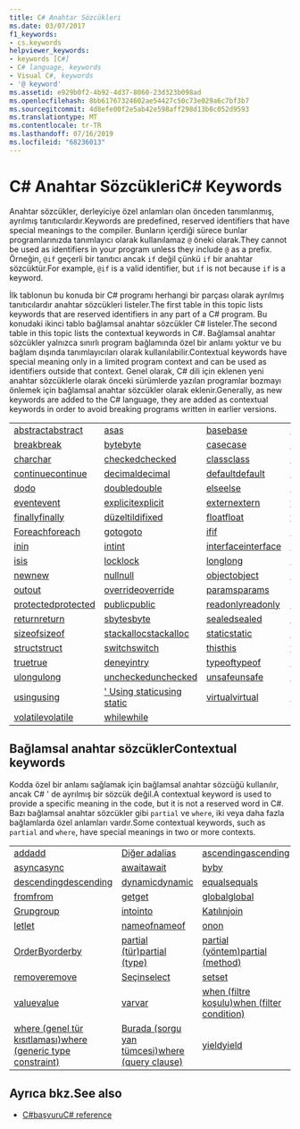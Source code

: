 ```yaml
---
title: C# Anahtar Sözcükleri
ms.date: 03/07/2017
f1_keywords:
- cs.keywords
helpviewer_keywords:
- keywords [C#]
- C# language, keywords
- Visual C#, keywords
- '@ keyword'
ms.assetid: e929b0f2-4b92-4d37-8060-23d323b098ad
ms.openlocfilehash: 8bb61767324602ae54427c50c73e029a6c7bf3b7
ms.sourcegitcommit: 4d8efe00f2e5ab42e598aff298d13b8c052d9593
ms.translationtype: MT
ms.contentlocale: tr-TR
ms.lasthandoff: 07/16/2019
ms.locfileid: "68236013"
---
```

# <a name="c-keywords"></a><span data-ttu-id="710ae-102">C# Anahtar Sözcükleri</span><span class="sxs-lookup"><span data-stu-id="710ae-102">C# Keywords</span></span>

<span data-ttu-id="710ae-103">Anahtar sözcükler, derleyiciye özel anlamları olan önceden tanımlanmış, ayrılmış tanıtıcılardır.</span><span class="sxs-lookup"><span data-stu-id="710ae-103">Keywords are predefined, reserved identifiers that have special meanings to the compiler.</span></span> <span data-ttu-id="710ae-104">Bunların içerdiği sürece bunlar programlarınızda tanımlayıcı olarak kullanılamaz `@` öneki olarak.</span><span class="sxs-lookup"><span data-stu-id="710ae-104">They cannot be used as identifiers in your program unless they include `@` as a prefix.</span></span> <span data-ttu-id="710ae-105">Örneğin, `@if` geçerli bir tanıtıcı ancak `if` değil çünkü `if` bir anahtar sözcüktür.</span><span class="sxs-lookup"><span data-stu-id="710ae-105">For example, `@if` is a valid identifier, but `if` is not because `if` is a keyword.</span></span>  
  
 <span data-ttu-id="710ae-106">İlk tablonun bu konuda bir C# programı herhangi bir parçası olarak ayrılmış tanıtıcılardır anahtar sözcükleri listeler.</span><span class="sxs-lookup"><span data-stu-id="710ae-106">The first table in this topic lists keywords that are reserved identifiers in any part of a C# program.</span></span> <span data-ttu-id="710ae-107">Bu konudaki ikinci tablo bağlamsal anahtar sözcükler C# listeler.</span><span class="sxs-lookup"><span data-stu-id="710ae-107">The second table in this topic lists the contextual keywords in C#.</span></span> <span data-ttu-id="710ae-108">Bağlamsal anahtar sözcükler yalnızca sınırlı program bağlamında özel bir anlamı yoktur ve bu bağlam dışında tanımlayıcıları olarak kullanılabilir.</span><span class="sxs-lookup"><span data-stu-id="710ae-108">Contextual keywords have special meaning only in a limited program context and can be used as identifiers outside that context.</span></span> <span data-ttu-id="710ae-109">Genel olarak, C# dili için eklenen yeni anahtar sözcüklerle olarak önceki sürümlerde yazılan programlar bozmayı önlemek için bağlamsal anahtar sözcükler olarak eklenir.</span><span class="sxs-lookup"><span data-stu-id="710ae-109">Generally, as new keywords are added to the C# language, they are added as contextual keywords in order to avoid breaking programs written in earlier versions.</span></span>  
  
|||||  
|---|---|---|---|  
|[<span data-ttu-id="710ae-110">abstract</span><span class="sxs-lookup"><span data-stu-id="710ae-110">abstract</span></span>](abstract.md)|[<span data-ttu-id="710ae-111">as</span><span class="sxs-lookup"><span data-stu-id="710ae-111">as</span></span>](../operators/type-testing-and-conversion-operators.md#as-operator)|[<span data-ttu-id="710ae-112">base</span><span class="sxs-lookup"><span data-stu-id="710ae-112">base</span></span>](base.md)|[<span data-ttu-id="710ae-113">bool</span><span class="sxs-lookup"><span data-stu-id="710ae-113">bool</span></span>](bool.md)|  
|[<span data-ttu-id="710ae-114">break</span><span class="sxs-lookup"><span data-stu-id="710ae-114">break</span></span>](break.md)|[<span data-ttu-id="710ae-115">byte</span><span class="sxs-lookup"><span data-stu-id="710ae-115">byte</span></span>](../builtin-types/integral-numeric-types.md)|[<span data-ttu-id="710ae-116">case</span><span class="sxs-lookup"><span data-stu-id="710ae-116">case</span></span>](switch.md)|[<span data-ttu-id="710ae-117">Yakalama</span><span class="sxs-lookup"><span data-stu-id="710ae-117">catch</span></span>](try-catch.md)|  
|[<span data-ttu-id="710ae-118">char</span><span class="sxs-lookup"><span data-stu-id="710ae-118">char</span></span>](char.md)|[<span data-ttu-id="710ae-119">checked</span><span class="sxs-lookup"><span data-stu-id="710ae-119">checked</span></span>](checked.md)|[<span data-ttu-id="710ae-120">class</span><span class="sxs-lookup"><span data-stu-id="710ae-120">class</span></span>](class.md)|[<span data-ttu-id="710ae-121">const</span><span class="sxs-lookup"><span data-stu-id="710ae-121">const</span></span>](const.md)|  
|[<span data-ttu-id="710ae-122">continue</span><span class="sxs-lookup"><span data-stu-id="710ae-122">continue</span></span>](continue.md)|[<span data-ttu-id="710ae-123">decimal</span><span class="sxs-lookup"><span data-stu-id="710ae-123">decimal</span></span>](../builtin-types/floating-point-numeric-types.md)|[<span data-ttu-id="710ae-124">default</span><span class="sxs-lookup"><span data-stu-id="710ae-124">default</span></span>](default.md)|[<span data-ttu-id="710ae-125">delegate</span><span class="sxs-lookup"><span data-stu-id="710ae-125">delegate</span></span>](delegate.md)|  
|[<span data-ttu-id="710ae-126">do</span><span class="sxs-lookup"><span data-stu-id="710ae-126">do</span></span>](do.md)|[<span data-ttu-id="710ae-127">double</span><span class="sxs-lookup"><span data-stu-id="710ae-127">double</span></span>](../builtin-types/floating-point-numeric-types.md)|[<span data-ttu-id="710ae-128">else</span><span class="sxs-lookup"><span data-stu-id="710ae-128">else</span></span>](if-else.md)|[<span data-ttu-id="710ae-129">enum</span><span class="sxs-lookup"><span data-stu-id="710ae-129">enum</span></span>](enum.md)|  
|[<span data-ttu-id="710ae-130">event</span><span class="sxs-lookup"><span data-stu-id="710ae-130">event</span></span>](event.md)|[<span data-ttu-id="710ae-131">explicit</span><span class="sxs-lookup"><span data-stu-id="710ae-131">explicit</span></span>](../operators/user-defined-conversion-operators.md)|[<span data-ttu-id="710ae-132">extern</span><span class="sxs-lookup"><span data-stu-id="710ae-132">extern</span></span>](extern.md)|[<span data-ttu-id="710ae-133">false</span><span class="sxs-lookup"><span data-stu-id="710ae-133">false</span></span>](false-literal.md)|  
|[<span data-ttu-id="710ae-134">finally</span><span class="sxs-lookup"><span data-stu-id="710ae-134">finally</span></span>](try-finally.md)|[<span data-ttu-id="710ae-135">düzeltildi</span><span class="sxs-lookup"><span data-stu-id="710ae-135">fixed</span></span>](fixed-statement.md)|[<span data-ttu-id="710ae-136">float</span><span class="sxs-lookup"><span data-stu-id="710ae-136">float</span></span>](../builtin-types/floating-point-numeric-types.md)|[<span data-ttu-id="710ae-137">for</span><span class="sxs-lookup"><span data-stu-id="710ae-137">for</span></span>](for.md)|  
|[<span data-ttu-id="710ae-138">Foreach</span><span class="sxs-lookup"><span data-stu-id="710ae-138">foreach</span></span>](foreach-in.md)|[<span data-ttu-id="710ae-139">goto</span><span class="sxs-lookup"><span data-stu-id="710ae-139">goto</span></span>](goto.md)|[<span data-ttu-id="710ae-140">if</span><span class="sxs-lookup"><span data-stu-id="710ae-140">if</span></span>](if-else.md)|[<span data-ttu-id="710ae-141">implicit</span><span class="sxs-lookup"><span data-stu-id="710ae-141">implicit</span></span>](../operators/user-defined-conversion-operators.md)|  
|[<span data-ttu-id="710ae-142">in</span><span class="sxs-lookup"><span data-stu-id="710ae-142">in</span></span>](in.md)|[<span data-ttu-id="710ae-143">int</span><span class="sxs-lookup"><span data-stu-id="710ae-143">int</span></span>](../builtin-types/integral-numeric-types.md)|[<span data-ttu-id="710ae-144">interface</span><span class="sxs-lookup"><span data-stu-id="710ae-144">interface</span></span>](interface.md)|[<span data-ttu-id="710ae-145">internal</span><span class="sxs-lookup"><span data-stu-id="710ae-145">internal</span></span>](internal.md)|
|[<span data-ttu-id="710ae-146">is</span><span class="sxs-lookup"><span data-stu-id="710ae-146">is</span></span>](is.md)|[<span data-ttu-id="710ae-147">lock</span><span class="sxs-lookup"><span data-stu-id="710ae-147">lock</span></span>](lock-statement.md)|[<span data-ttu-id="710ae-148">long</span><span class="sxs-lookup"><span data-stu-id="710ae-148">long</span></span>](../builtin-types/integral-numeric-types.md)|[<span data-ttu-id="710ae-149">namespace</span><span class="sxs-lookup"><span data-stu-id="710ae-149">namespace</span></span>](namespace.md)|
|[<span data-ttu-id="710ae-150">new</span><span class="sxs-lookup"><span data-stu-id="710ae-150">new</span></span>](../operators/new-operator.md)|[<span data-ttu-id="710ae-151">null</span><span class="sxs-lookup"><span data-stu-id="710ae-151">null</span></span>](null.md)|[<span data-ttu-id="710ae-152">object</span><span class="sxs-lookup"><span data-stu-id="710ae-152">object</span></span>](object.md)|[<span data-ttu-id="710ae-153">operator</span><span class="sxs-lookup"><span data-stu-id="710ae-153">operator</span></span>](../operators/operator-overloading.md)|
|[<span data-ttu-id="710ae-154">out</span><span class="sxs-lookup"><span data-stu-id="710ae-154">out</span></span>](out.md)|[<span data-ttu-id="710ae-155">override</span><span class="sxs-lookup"><span data-stu-id="710ae-155">override</span></span>](override.md)|[<span data-ttu-id="710ae-156">params</span><span class="sxs-lookup"><span data-stu-id="710ae-156">params</span></span>](params.md)|[<span data-ttu-id="710ae-157">private</span><span class="sxs-lookup"><span data-stu-id="710ae-157">private</span></span>](private.md)|
|[<span data-ttu-id="710ae-158">protected</span><span class="sxs-lookup"><span data-stu-id="710ae-158">protected</span></span>](protected.md)|[<span data-ttu-id="710ae-159">public</span><span class="sxs-lookup"><span data-stu-id="710ae-159">public</span></span>](public.md)|[<span data-ttu-id="710ae-160">readonly</span><span class="sxs-lookup"><span data-stu-id="710ae-160">readonly</span></span>](readonly.md)|[<span data-ttu-id="710ae-161">ref</span><span class="sxs-lookup"><span data-stu-id="710ae-161">ref</span></span>](ref.md)|
|[<span data-ttu-id="710ae-162">return</span><span class="sxs-lookup"><span data-stu-id="710ae-162">return</span></span>](return.md)|[<span data-ttu-id="710ae-163">sbyte</span><span class="sxs-lookup"><span data-stu-id="710ae-163">sbyte</span></span>](../builtin-types/integral-numeric-types.md)|[<span data-ttu-id="710ae-164">sealed</span><span class="sxs-lookup"><span data-stu-id="710ae-164">sealed</span></span>](sealed.md)|[<span data-ttu-id="710ae-165">short</span><span class="sxs-lookup"><span data-stu-id="710ae-165">short</span></span>](../builtin-types/integral-numeric-types.md)||
[<span data-ttu-id="710ae-166">sizeof</span><span class="sxs-lookup"><span data-stu-id="710ae-166">sizeof</span></span>](sizeof.md)|[<span data-ttu-id="710ae-167">stackalloc</span><span class="sxs-lookup"><span data-stu-id="710ae-167">stackalloc</span></span>](../operators/stackalloc.md)|[<span data-ttu-id="710ae-168">static</span><span class="sxs-lookup"><span data-stu-id="710ae-168">static</span></span>](static.md)|[<span data-ttu-id="710ae-169">string</span><span class="sxs-lookup"><span data-stu-id="710ae-169">string</span></span>](string.md)|
|[<span data-ttu-id="710ae-170">struct</span><span class="sxs-lookup"><span data-stu-id="710ae-170">struct</span></span>](struct.md)|[<span data-ttu-id="710ae-171">switch</span><span class="sxs-lookup"><span data-stu-id="710ae-171">switch</span></span>](switch.md)|[<span data-ttu-id="710ae-172">this</span><span class="sxs-lookup"><span data-stu-id="710ae-172">this</span></span>](this.md)|[<span data-ttu-id="710ae-173">throw</span><span class="sxs-lookup"><span data-stu-id="710ae-173">throw</span></span>](throw.md)|
|[<span data-ttu-id="710ae-174">true</span><span class="sxs-lookup"><span data-stu-id="710ae-174">true</span></span>](true-literal.md)|[<span data-ttu-id="710ae-175">deneyin</span><span class="sxs-lookup"><span data-stu-id="710ae-175">try</span></span>](try-catch.md)|[<span data-ttu-id="710ae-176">typeof</span><span class="sxs-lookup"><span data-stu-id="710ae-176">typeof</span></span>](../operators/type-testing-and-conversion-operators.md#typeof-operator)|[<span data-ttu-id="710ae-177">uint</span><span class="sxs-lookup"><span data-stu-id="710ae-177">uint</span></span>](../builtin-types/integral-numeric-types.md)|
|[<span data-ttu-id="710ae-178">ulong</span><span class="sxs-lookup"><span data-stu-id="710ae-178">ulong</span></span>](../builtin-types/integral-numeric-types.md)|[<span data-ttu-id="710ae-179">unchecked</span><span class="sxs-lookup"><span data-stu-id="710ae-179">unchecked</span></span>](unchecked.md)|[<span data-ttu-id="710ae-180">unsafe</span><span class="sxs-lookup"><span data-stu-id="710ae-180">unsafe</span></span>](unsafe.md)|[<span data-ttu-id="710ae-181">ushort</span><span class="sxs-lookup"><span data-stu-id="710ae-181">ushort</span></span>](../builtin-types/integral-numeric-types.md)|
|[<span data-ttu-id="710ae-182">using</span><span class="sxs-lookup"><span data-stu-id="710ae-182">using</span></span>](using.md)|[<span data-ttu-id="710ae-183">' Using static</span><span class="sxs-lookup"><span data-stu-id="710ae-183">using static</span></span>](using-static.md)|[<span data-ttu-id="710ae-184">virtual</span><span class="sxs-lookup"><span data-stu-id="710ae-184">virtual</span></span>](virtual.md)|[<span data-ttu-id="710ae-185">void</span><span class="sxs-lookup"><span data-stu-id="710ae-185">void</span></span>](void.md)|
|[<span data-ttu-id="710ae-186">volatile</span><span class="sxs-lookup"><span data-stu-id="710ae-186">volatile</span></span>](volatile.md)|[<span data-ttu-id="710ae-187">while</span><span class="sxs-lookup"><span data-stu-id="710ae-187">while</span></span>](while.md)|

## <a name="contextual-keywords"></a><span data-ttu-id="710ae-188">Bağlamsal anahtar sözcükler</span><span class="sxs-lookup"><span data-stu-id="710ae-188">Contextual keywords</span></span>

 <span data-ttu-id="710ae-189">Kodda özel bir anlamı sağlamak için bağlamsal anahtar sözcüğü kullanılır, ancak C# ' de ayrılmış bir sözcük değil.</span><span class="sxs-lookup"><span data-stu-id="710ae-189">A contextual keyword is used to provide a specific meaning in the code, but it is not a reserved word in C#.</span></span> <span data-ttu-id="710ae-190">Bazı bağlamsal anahtar sözcükler gibi `partial` ve `where`, iki veya daha fazla bağlamlarda özel anlamları vardır.</span><span class="sxs-lookup"><span data-stu-id="710ae-190">Some contextual keywords, such as `partial` and `where`, have special meanings in two or more contexts.</span></span>  
  
||||  
|---|---|---|  
|[<span data-ttu-id="710ae-191">add</span><span class="sxs-lookup"><span data-stu-id="710ae-191">add</span></span>](add.md)|[<span data-ttu-id="710ae-192">Diğer ad</span><span class="sxs-lookup"><span data-stu-id="710ae-192">alias</span></span>](extern-alias.md)|[<span data-ttu-id="710ae-193">ascending</span><span class="sxs-lookup"><span data-stu-id="710ae-193">ascending</span></span>](ascending.md)|
|[<span data-ttu-id="710ae-194">async</span><span class="sxs-lookup"><span data-stu-id="710ae-194">async</span></span>](async.md)|[<span data-ttu-id="710ae-195">await</span><span class="sxs-lookup"><span data-stu-id="710ae-195">await</span></span>](await.md)|[<span data-ttu-id="710ae-196">by</span><span class="sxs-lookup"><span data-stu-id="710ae-196">by</span></span>](by.md)|
|[<span data-ttu-id="710ae-197">descending</span><span class="sxs-lookup"><span data-stu-id="710ae-197">descending</span></span>](descending.md)|[<span data-ttu-id="710ae-198">dynamic</span><span class="sxs-lookup"><span data-stu-id="710ae-198">dynamic</span></span>](dynamic.md)|[<span data-ttu-id="710ae-199">equals</span><span class="sxs-lookup"><span data-stu-id="710ae-199">equals</span></span>](equals.md)|
|[<span data-ttu-id="710ae-200">from</span><span class="sxs-lookup"><span data-stu-id="710ae-200">from</span></span>](from-clause.md)|[<span data-ttu-id="710ae-201">get</span><span class="sxs-lookup"><span data-stu-id="710ae-201">get</span></span>](get.md)|[<span data-ttu-id="710ae-202">global</span><span class="sxs-lookup"><span data-stu-id="710ae-202">global</span></span>](global.md)|
|[<span data-ttu-id="710ae-203">Grup</span><span class="sxs-lookup"><span data-stu-id="710ae-203">group</span></span>](group-clause.md)|[<span data-ttu-id="710ae-204">into</span><span class="sxs-lookup"><span data-stu-id="710ae-204">into</span></span>](into.md)|[<span data-ttu-id="710ae-205">Katılın</span><span class="sxs-lookup"><span data-stu-id="710ae-205">join</span></span>](join-clause.md)|
|[<span data-ttu-id="710ae-206">let</span><span class="sxs-lookup"><span data-stu-id="710ae-206">let</span></span>](let-clause.md)|[<span data-ttu-id="710ae-207">nameof</span><span class="sxs-lookup"><span data-stu-id="710ae-207">nameof</span></span>](../operators/nameof.md)|[<span data-ttu-id="710ae-208">on</span><span class="sxs-lookup"><span data-stu-id="710ae-208">on</span></span>](on.md)|
|[<span data-ttu-id="710ae-209">OrderBy</span><span class="sxs-lookup"><span data-stu-id="710ae-209">orderby</span></span>](orderby-clause.md)|[<span data-ttu-id="710ae-210">partial (tür)</span><span class="sxs-lookup"><span data-stu-id="710ae-210">partial (type)</span></span>](partial-type.md)|[<span data-ttu-id="710ae-211">partial (yöntem)</span><span class="sxs-lookup"><span data-stu-id="710ae-211">partial (method)</span></span>](partial-method.md)|
|[<span data-ttu-id="710ae-212">remove</span><span class="sxs-lookup"><span data-stu-id="710ae-212">remove</span></span>](remove.md)|[<span data-ttu-id="710ae-213">Seçin</span><span class="sxs-lookup"><span data-stu-id="710ae-213">select</span></span>](select-clause.md)|[<span data-ttu-id="710ae-214">set</span><span class="sxs-lookup"><span data-stu-id="710ae-214">set</span></span>](set.md)|
|[<span data-ttu-id="710ae-215">value</span><span class="sxs-lookup"><span data-stu-id="710ae-215">value</span></span>](value.md)|[<span data-ttu-id="710ae-216">var</span><span class="sxs-lookup"><span data-stu-id="710ae-216">var</span></span>](var.md)|[<span data-ttu-id="710ae-217">when (filtre koşulu)</span><span class="sxs-lookup"><span data-stu-id="710ae-217">when (filter condition)</span></span>](when.md)|
|[<span data-ttu-id="710ae-218">where (genel tür kısıtlaması)</span><span class="sxs-lookup"><span data-stu-id="710ae-218">where (generic type constraint)</span></span>](where-generic-type-constraint.md)|[<span data-ttu-id="710ae-219">Burada (sorgu yan tümcesi)</span><span class="sxs-lookup"><span data-stu-id="710ae-219">where (query clause)</span></span>](where-clause.md)|[<span data-ttu-id="710ae-220">yield</span><span class="sxs-lookup"><span data-stu-id="710ae-220">yield</span></span>](yield.md)|
  
## <a name="see-also"></a><span data-ttu-id="710ae-221">Ayrıca bkz.</span><span class="sxs-lookup"><span data-stu-id="710ae-221">See also</span></span>

- [<span data-ttu-id="710ae-222">C#başvuru</span><span class="sxs-lookup"><span data-stu-id="710ae-222">C# reference</span></span>](../index.md)
